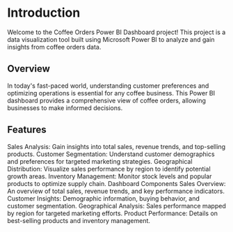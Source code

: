 # Introduction
Welcome to the Coffee Orders Power BI Dashboard project! This project is a data visualization tool built using Microsoft Power BI to analyze and gain insights from coffee orders data.

## Overview
In today's fast-paced world, understanding customer preferences and optimizing operations is essential for any coffee business. This Power BI dashboard provides a comprehensive view of coffee orders, allowing businesses to make informed decisions.

## Features
Sales Analysis: Gain insights into total sales, revenue trends, and top-selling products.
Customer Segmentation: Understand customer demographics and preferences for targeted marketing strategies.
Geographical Distribution: Visualize sales performance by region to identify potential growth areas.
Inventory Management: Monitor stock levels and popular products to optimize supply chain.
Dashboard Components
Sales Overview: An overview of total sales, revenue trends, and key performance indicators.
Customer Insights: Demographic information, buying behavior, and customer segmentation.
Geographical Analysis: Sales performance mapped by region for targeted marketing efforts.
Product Performance: Details on best-selling products and inventory management.





